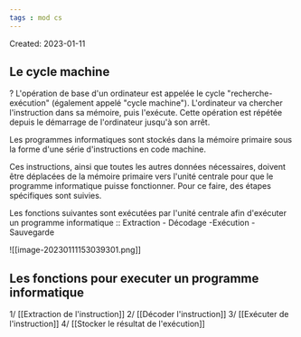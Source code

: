 ```yaml
---
tags : mod cs
---
```

Created: 2023-01-11

## Le cycle machine
?
L'opération de base d'un ordinateur est appelée le cycle "recherche-exécution"
(également appelé "cycle machine"). L'ordinateur va chercher l'instruction dans sa mémoire, puis l'exécute. Cette opération est répétée depuis le démarrage de l'ordinateur jusqu'à son arrêt.

Les programmes informatiques sont stockés dans la mémoire primaire sous la
forme d'une série d'instructions en code machine.

Ces instructions, ainsi que toutes les autres données nécessaires, doivent être
déplacées de la mémoire primaire vers l'unité centrale pour que le programme
informatique puisse fonctionner. Pour ce faire, des étapes spécifiques sont
suivies.

Les fonctions suivantes sont exécutées par l'unité centrale afin d'exécuter un programme informatique :: Extraction - Décodage -Exécution - Sauvegarde

![[image-20230111153039301.png]]

## Les fonctions pour executer un programme informatique
1/ [[Extraction de l'instruction]] 
2/ [[Décoder l'instruction]] 
3/ [[Exécuter de l'instruction]] 
4/ [[Stocker le résultat de l'exécution]]  